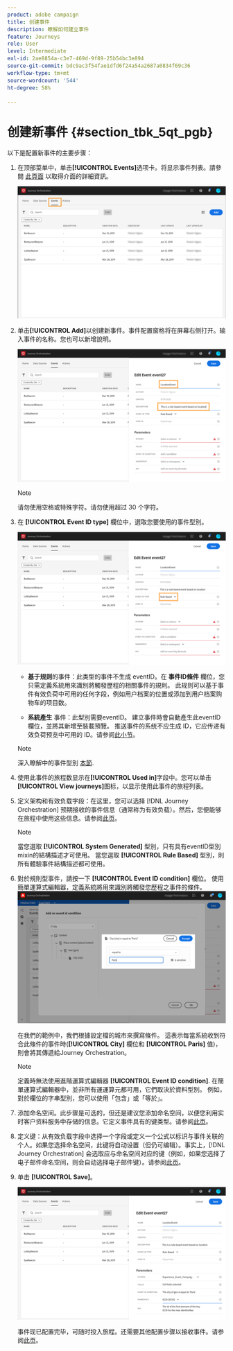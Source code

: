 ```yaml
---
product: adobe campaign
title: 创建事件
description: 瞭解如何建立事件
feature: Journeys
role: User
level: Intermediate
exl-id: 2ae8854a-c3e7-469d-9f89-25b54bc3e894
source-git-commit: bdc9ac3f54fae1dfd6f24a54a2687a0834f69c36
workflow-type: tm+mt
source-wordcount: '544'
ht-degree: 58%

---
```


# 创建新事件 {#section_tbk_5qt_pgb}

以下是配置新事件的主要步骤：

1. 在顶部菜单中，单击&#x200B;**[!UICONTROL Events]**&#x200B;选项卡。将显示事件列表。請參閱 [此頁面](../about/user-interface.md) 以取得介面的詳細資訊。

   ![](../assets/journey5.png)

1. 单击&#x200B;**[!UICONTROL Add]**&#x200B;以创建新事件。事件配置窗格将在屏幕右侧打开。输入事件的名称。您也可以新增說明。

   ![](../assets/journey6.png)

   >[!NOTE]
   >
   >请勿使用空格或特殊字符。请勿使用超过 30 个字符。

1. 在 **[!UICONTROL Event ID type]** 欄位中，選取您要使用的事件型別。

   ![](../assets/journey6bis.png)

   * **基于规则**&#x200B;的事件：此类型的事件不生成 eventID。在 **事件ID條件** 欄位，您只需定義系統用來識別將觸發歷程的相關事件的規則。 此规则可以基于事件有效负荷中可用的任何字段，例如用户档案的位置或添加到用户档案购物车的项目数。

   * **系統產生** 事件：此型別需要eventID。 建立事件時會自動產生此eventID欄位，並將其新增至裝載預覽。 推送事件的系统不应生成 ID，它应传递有效负荷预览中可用的 ID。请参阅[此小节](../event/previewing-the-payload.md)。
   >[!NOTE]
   >
   >深入瞭解中的事件型別 [本節](../event/about-events.md).
1. 使用此事件的旅程数显示在&#x200B;**[!UICONTROL Used in]**&#x200B;字段中。您可以单击 **[!UICONTROL View journeys]**&#x200B;图标，以显示使用此事件的旅程列表。
1. 定义架构和有效负载字段：在这里，您可以选择 [!DNL Journey Orchestration] 预期接收的事件信息（通常称为有效负载）。然后，您便能够在旅程中使用这些信息。请参阅[此页](../event/defining-the-payload-fields.md)。
   >[!NOTE]
   >
   >當您選取 **[!UICONTROL System Generated]** 型別，只有具有eventID型別mixin的結構描述才可使用。 當您選取 **[!UICONTROL Rule Based]** 型別，則所有體驗事件結構描述都可使用。

1. 對於規則型事件，請按一下 **[!UICONTROL Event ID condition]** 欄位。 使用簡單運算式編輯器，定義系統將用來識別將觸發您歷程之事件的條件。
   ![](../assets/alpha-event6.png)

   在我們的範例中，我們根據設定檔的城市來撰寫條件。 這表示每當系統收到符合此條件的事件時(**[!UICONTROL City]** 欄位和 **[!UICONTROL Paris]** 值)，則會將其傳遞給Journey Orchestration。

   >[!NOTE]
   >
   >定義時無法使用進階運算式編輯器 **[!UICONTROL Event ID condition]**. 在簡單運算式編輯器中，並非所有運運算元都可用，它們取決於資料型別。 例如，對於欄位的字串型別，您可以使用「包含」或「等於」。

1. 添加命名空间。此步骤是可选的，但还是建议您添加命名空间，以便您利用实时客户资料服务中存储的信息。它定义事件具有的键类型。请参阅[此页](../event/selecting-the-namespace.md)。
1. 定义键：从有效负载字段中选择一个字段或定义一个公式以标识与事件关联的个人。如果您选择命名空间，此键将自动设置（但仍可编辑）。事实上，[!DNL Journey Orchestration] 会选取应与命名空间对应的键（例如，如果您选择了电子邮件命名空间，则会自动选择电子邮件键）。请参阅[此页](../event/defining-the-event-key.md)。
1. 单击 **[!UICONTROL Save]**。

   ![](../assets/journey7.png)

   事件现已配置完毕，可随时投入旅程。还需要其他配置步骤以接收事件。请参阅[此页](../event/additional-steps-to-send-events-to-journey-orchestration.md)。
